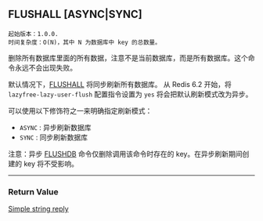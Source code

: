 ## FLUSHALL [ASYNC|SYNC]

    起始版本：1.0.0.
    时间复杂度：O(N)，其中 N 为数据库中 key 的总数量。

删除所有数据库里面的所有数据，注意不是当前数据库，而是所有数据库。这个命令永远不会出现失败。

默认情况下，[FLUSHALL](flushall.md) 将同步刷新所有数据库。 从 Redis 6.2 开始，将 `lazyfree-lazy-user-flush` 配置指令设置为 `yes` 将会把默认刷新模式改为异步。

可以使用以下修饰符之一来明确指定刷新模式：
- `ASYNC` : 异步刷新数据库
- `SYNC` : 同步刷新数据库

注意：异步 [FLUSHDB](flushdb.md) 命令仅删除调用该命令时存在的 key。在异步刷新期间创建的 key 将不受影响。

---

### Return Value

[Simple string reply](../topics/protocol.md#resp-simple-strings)